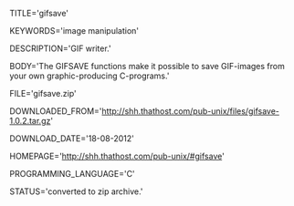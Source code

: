 
TITLE='gifsave'

KEYWORDS='image manipulation'

DESCRIPTION='GIF writer.'

BODY='The GIFSAVE functions make it possible to save GIF-images 
from your own graphic-producing C-programs.'

FILE='gifsave.zip'

DOWNLOADED_FROM='http://shh.thathost.com/pub-unix/files/gifsave-1.0.2.tar.gz'

DOWNLOAD_DATE='18-08-2012'

HOMEPAGE='http://shh.thathost.com/pub-unix/#gifsave'

PROGRAMMING_LANGUAGE='C'

STATUS='converted to zip archive.'